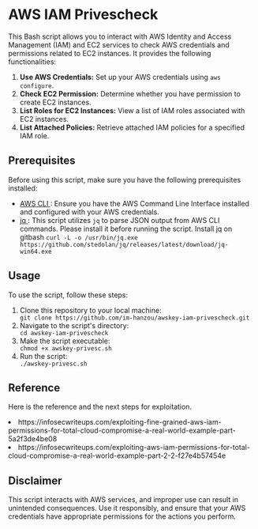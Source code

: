 <h1>AWS IAM Privescheck</h1>
<p>This Bash script allows you to interact with AWS Identity and Access Management (IAM) and EC2 services to check AWS credentials and permissions related to EC2 instances. It provides the following functionalities:</p>

<ol>
<li><strong>Use AWS Credentials:</strong> Set up your AWS credentials using <code>aws configure</code>.</li>
<li><strong>Check EC2 Permission:</strong> Determine whether you have permission to create EC2 instances.</li>
<li><strong>List Roles for EC2 Instances:</strong> View a list of IAM roles associated with EC2 instances.</li>
<li><strong>List Attached Policies:</strong> Retrieve attached IAM policies for a specified IAM role.</li>
</ol>

<h2>Prerequisites</h2>
<p>Before using this script, make sure you have the following prerequisites installed:</p>
<ul>
<li><a href="https://aws.amazon.com/cli/">AWS CLI </a>: Ensure you have the AWS Command Line Interface installed and configured with your AWS credentials.</li>
<li><a href="https://stedolan.github.io/jq/">jq </a>: This script utilizes <code>jq</code> to parse JSON output from AWS CLI commands. Please install it before running the script. Install jq on gitbash <code>curl -L -o /usr/bin/jq.exe https://github.com/stedolan/jq/releases/latest/download/jq-win64.exe</code></li>
</ul>

<h2>Usage</h2>
<p>To use the script, follow these steps:</p>
<ol>
<li>Clone this repository to your local machine:</li>
<code>git clone https://github.com/im-hanzou/awskey-iam-privescheck.git</code>
<li>Navigate to the script's directory:</li>
<code>cd awskey-iam-privescheck</code>
<li>Make the script executable:</li>
<code>chmod +x awskey-privesc.sh</code>
<li>Run the script:</li>
<code>./awskey-privesc.sh</code>
</ol>

<h2>Reference</h2>
<p>Here is the reference and the next steps for exploitation.</p>
<li>https://infosecwriteups.com/exploiting-fine-grained-aws-iam-permissions-for-total-cloud-compromise-a-real-world-example-part-5a2f3de4be08</li>
<li>https://infosecwriteups.com/exploiting-aws-iam-permissions-for-total-cloud-compromise-a-real-world-example-part-2-2-f27e4b57454e</li>

<h2>Disclaimer</h2>
<p>This script interacts with AWS services, and improper use can result in unintended consequences. Use it responsibly, and ensure that your AWS credentials have appropriate permissions for the actions you perform.</p>
